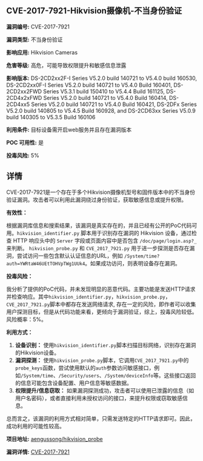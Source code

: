 ## CVE-2017-7921-Hikvision摄像机-不当身份验证

**漏洞编号:** CVE-2017-7921

**漏洞类型:** 不当身份验证

**影响应用:** Hikvision Cameras

**危害等级:** 高危，可能导致权限提升和敏感信息泄露

**影响版本:** DS-2CD2xx2F-I Series V5.2.0 build 140721 to V5.4.0 build 160530, DS-2CD2xx0F-I Series V5.2.0 build 140721 to V5.4.0 Build 160401, DS-2CD2xx2FWD Series V5.3.1 build 150410 to V5.4.4 Build 161125, DS-2CD4x2xFWD Series V5.2.0 build 140721 to V5.4.0 Build 160414, DS-2CD4xx5 Series V5.2.0 build 140721 to V5.4.0 Build 160421, DS-2DFx Series V5.2.0 build 140805 to V5.4.5 Build 160928, and DS-2CD63xx Series V5.0.9 build 140305 to V5.3.5 Build 160106

**利用条件:** 目标设备需开启web服务并且存在漏洞版本

**POC 可用性:** 是

**投毒风险:** 5%

## 详情

CVE-2017-7921是一个存在于多个Hikvision摄像机型号和固件版本中的不当身份验证漏洞。攻击者可以利用此漏洞绕过身份验证，获取敏感信息或提升权限。

**有效性：**

根据漏洞库信息和搜索结果，该漏洞是真实存在的，并且已经有公开的PoC代码可用。`hikvision_identifier.py` 脚本用于识别存在漏洞的 Hikvision 设备，通过检查 HTTP 响应头中的 `Server` 字段或页面内容中是否包含 `/doc/page/login.asp?_` 来判断。 `hikvision_probe.py` 和 `CVE_2017_7921.py` 用于进一步探测是否存在漏洞，尝试访问一些包含默认认证信息的URL，例如 `/System/time?auth=YWRtaW46UEtTOHVpTWg1UUk4`。如果成功访问，则表明设备存在漏洞。

**投毒风险：**

我分析了提供的PoC代码，并未发现明显的恶意代码。主要功能是发送HTTP请求并检查响应。其中`hikvision_identifier.py`，`hikvision_probe.py`，`CVE_2017_7921.py`脚本中都存在发送网络请求, 存在一定的风险，即作者可以收集用户探测目标，但是从代码功能来看，更倾向于漏洞验证，综上，投毒风险较低。风险概率：5%。

**利用方式：**

1.  **设备识别：** 使用`hikvision_identifier.py`脚本扫描目标网络，识别存在漏洞的Hikvision设备。
2.  **漏洞探测：** 使用`hikvision_probe.py`脚本，它调用`CVE_2017_7921.py`中的`probe_keys`函数，尝试使用默认的`auth`参数访问敏感接口，例如`/System/time`、`/Security/users`、`/System/deviceInfo`等。这些接口返回的信息可能包含设备配置、用户信息等敏感数据。
3.  **权限提升/信息窃取：** 如果漏洞探测成功，攻击者可以使用已泄露的信息（如用户名密码），或者直接利用未授权访问的接口，来提升权限或窃取敏感信息。

总而言之，该漏洞的利用方式相对简单，只需发送特定的HTTP请求即可。因此，成功利用的可能性较高。

**项目地址:** [aengussong/hikvision_probe](https://github.com/aengussong/hikvision_probe)

**漏洞详情:** [CVE-2017-7921](https://nvd.nist.gov/vuln/detail/CVE-2017-7921)